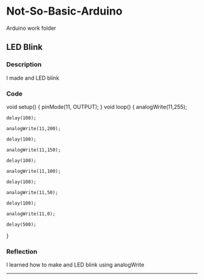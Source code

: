 # Not-So-Basic-Arduino
Arduino work folder


## LED Blink

### Description
I made and LED blink

### Code
void setup() {
    pinMode(11, OUTPUT);
}
void loop() {
    analogWrite(11,255);   
   
    delay(100);
   
    analogWrite(11,200);
    
    delay(100);
    
    analogWrite(11,150);
    
    delay(100);
    
    analogWrite(11,100);
    
    delay(100);
    
    analogWrite(11,50);
    
    delay(100);
    
    analogWrite(11,0);
    
    delay(500);
    
}

### Reflection
I learned how to make and LED blink using analogWrite 

---
